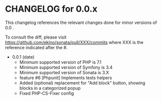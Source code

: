 CHANGELOG for 0.0.x
===================

This changelog references the relevant changes done for minor versions of 0.0 .

To consult the diff, please visit https://github.com/ekino/sonata/pull/XXX/commits where XXX is the reference indicated
after the #.

* 0.0.1 (date)
  * Minimum supported version of PHP is 7.1
  * Minimum supported version of Symfony is 3.4
  * Minimum supported version of Sonata is 3.X
  * feature #6 [Phpunit] Implements tests helpers
  * Added (optional) replacement for "Add block" button, showing blocks in a categorized popup
  * Fixed PHP-CS-Fixer config
